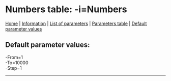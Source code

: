 # Numbers table: -i=Numbers

[Home](../Readme.md) | [Information](numbers_info.md) | [List of parameters](numbers_parameters.md) | [Parameters table](numbers_parameters_table.md) |  [Default parameter values](numbers_parameters_defaults.md)

## Default parameter values:


-From=1  
-To=10000  
-Step=1

------------------------------------------------------------

